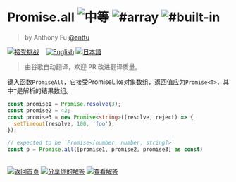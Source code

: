 <!--info-header-start--><h1>Promise.all <img src="https://img.shields.io/badge/-%E4%B8%AD%E7%AD%89-d9901a" alt="中等"/> <img src="https://img.shields.io/badge/-%23array-999" alt="#array"/> <img src="https://img.shields.io/badge/-%23built--in-999" alt="#built-in"/></h1><blockquote><p>by Anthony Fu <a href="https://github.com/antfu" target="_blank">@antfu</a></p></blockquote><p><a href="https://tsch.js.org/20/play/zh-CN" target="_blank"><img src="https://img.shields.io/badge/-%E6%8E%A5%E5%8F%97%E6%8C%91%E6%88%98-3178c6?logo=typescript" alt="接受挑战"/></a> &nbsp;&nbsp;&nbsp;<a href="./README.md" target="_blank"><img src="https://img.shields.io/badge/-English-gray" alt="English"/></a>  <a href="./README.ja.md" target="_blank"><img src="https://img.shields.io/badge/-%E6%97%A5%E6%9C%AC%E8%AA%9E-gray" alt="日本語"/></a> </p><!--info-header-end-->

> 由谷歌自动翻译，欢迎 PR 改进翻译质量。

键入函数`PromiseAll`，它接受PromiseLike对象数组，返回值应为`Promise<T>`，其中`T`是解析的结果数组。

```ts
const promise1 = Promise.resolve(3);
const promise2 = 42;
const promise3 = new Promise<string>((resolve, reject) => {
  setTimeout(resolve, 100, 'foo');
});

// expected to be `Promise<[number, number, string]>`
const p = Promise.all([promise1, promise2, promise3] as const)
```

<!--info-footer-start--><br><a href="../../README.zh-CN.md" target="_blank"><img src="https://img.shields.io/badge/-%E8%BF%94%E5%9B%9E%E9%A6%96%E9%A1%B5-grey" alt="返回首页"/></a> <a href="https://tsch.js.org/20/answer/zh-CN" target="_blank"><img src="https://img.shields.io/badge/-%E5%88%86%E4%BA%AB%E4%BD%A0%E7%9A%84%E8%A7%A3%E7%AD%94-teal" alt="分享你的解答"/></a> <a href="https://tsch.js.org/20/solutions" target="_blank"><img src="https://img.shields.io/badge/-%E6%9F%A5%E7%9C%8B%E8%A7%A3%E7%AD%94-de5a77?logo=awesome-lists&logoColor=white" alt="查看解答"/></a> <!--info-footer-end-->